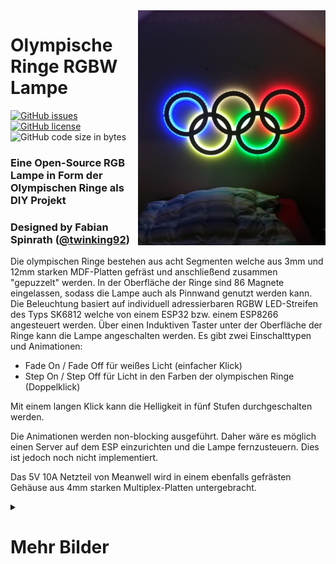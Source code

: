 <img align="right" src="images/IMG_20191202_233345.jpg" width="300">

# Olympische Ringe RGBW Lampe

[![GitHub issues](https://img.shields.io/github/issues/twinking92/Olympische-Ringe)](https://github.com/twinking92/Olympische-Ringe/issues) [![GitHub license](https://img.shields.io/github/license/twinking92/Olympische-Ringe)](https://github.com/twinking92/Olympische-Ringe/blob/master/LICENSE) ![GitHub code size in bytes](https://img.shields.io/github/languages/code-size/twinking92/Olympische-Ringe)

### Eine Open-Source RGB Lampe in Form der Olympischen Ringe als DIY Projekt
### Designed by Fabian Spinrath ([@twinking92](https://github.com/twinking92))

Die olympischen Ringe bestehen aus acht Segmenten welche aus 3mm und 12mm starken MDF-Platten gefräst und anschließend zusammen "gepuzzelt" werden. In der Oberfläche der Ringe sind 86 Magnete eingelassen, sodass die Lampe auch als Pinnwand genutzt werden kann.
Die Beleuchtung basiert auf individuell adressierbaren RGBW LED-Streifen des Typs SK6812 welche von einem ESP32 bzw. einem ESP8266 angesteuert werden. Über einen Induktiven Taster unter der Oberfläche der Ringe kann die Lampe angeschalten werden. Es gibt zwei Einschalttypen und Animationen:

- Fade On / Fade Off für weißes Licht (einfacher Klick)
- Step On / Step Off für Licht in den Farben der olympischen Ringe (Doppelklick)

Mit einem langen Klick kann die Helligkeit in fünf Stufen durchgeschalten werden.

Die Animationen werden non-blocking ausgeführt. Daher wäre es möglich einen Server auf dem ESP einzurichten und die Lampe fernzusteuern. Dies ist jedoch noch nicht implementiert.

Das 5V 10A Netzteil von Meanwell wird in einem ebenfalls gefrästen Gehäuse aus 4mm starken Multiplex-Platten untergebracht.



<details>
<summary>

# Mehr Bilder
</summary>

 ![](images/IMG_20191111_104238.jpg) | ![](images/IMG_20191112_102149.jpg) | ![](images/IMG_20191129_143221.jpg) 
 -----------------------------|---------------------------|------------------------
 ![](images/IMG_20191103_195156.jpg) | ![](images/IMG_20191129_155103.jpg) | ![](images/IMG_20191202_233325.jpg) 
 ![](images/IMG_20191116_151837.jpg) | ![](images/IMG_20191116_184236.jpg) | ![](images/IMG_20191116_184253.jpg) 
 ![](images/IMG_20191116_141346.jpg) | ![](images/IMG_20191203_085316.jpg) | ![](images/IMG_20191129_143210.jpg) 
 
 </details>


